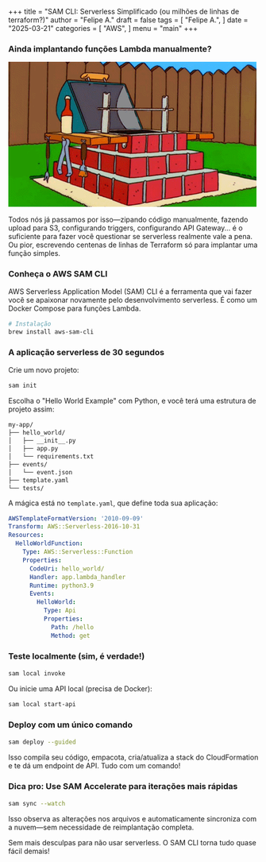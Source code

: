 +++
title = "SAM CLI: Serverless Simplificado (ou milhões de linhas de terraform?)"
author = "Felipe A."
draft = false
tags = [
    "Felipe A.",
]
date = "2025-03-21"
categories = [
    "AWS",
]
menu = "main"
+++

### Ainda implantando funções Lambda manualmente?

![meme](/images/bbq-sim.gif)

Todos nós já passamos por isso—zipando código manualmente, fazendo upload para S3, configurando triggers, configurando API Gateway... é o suficiente para fazer você questionar se serverless realmente vale a pena. Ou pior, escrevendo centenas de linhas de Terraform só para implantar uma função simples.

### Conheça o AWS SAM CLI

AWS Serverless Application Model (SAM) CLI é a ferramenta que vai fazer você se apaixonar novamente pelo desenvolvimento serverless. É como um Docker Compose para funções Lambda.

```bash
# Instalação
brew install aws-sam-cli
```

### A aplicação serverless de 30 segundos

Crie um novo projeto:

```bash
sam init
```

Escolha o "Hello World Example" com Python, e você terá uma estrutura de projeto assim:

```
my-app/
├── hello_world/
│   ├── __init__.py
│   ├── app.py
│   └── requirements.txt
├── events/
│   └── event.json
├── template.yaml
└── tests/
```

A mágica está no `template.yaml`, que define toda sua aplicação:

```yaml
AWSTemplateFormatVersion: '2010-09-09'
Transform: AWS::Serverless-2016-10-31
Resources:
  HelloWorldFunction:
    Type: AWS::Serverless::Function
    Properties:
      CodeUri: hello_world/
      Handler: app.lambda_handler
      Runtime: python3.9
      Events:
        HelloWorld:
          Type: Api
          Properties:
            Path: /hello
            Method: get
```

### Teste localmente (sim, é verdade!)

```bash
sam local invoke
```

Ou inicie uma API local (precisa de Docker):

```bash
sam local start-api
```

### Deploy com um único comando

```bash
sam deploy --guided
```

Isso compila seu código, empacota, cria/atualiza a stack do CloudFormation e te dá um endpoint de API. Tudo com um comando!

### Dica pro: Use SAM Accelerate para iterações mais rápidas

```bash
sam sync --watch
```

Isso observa as alterações nos arquivos e automaticamente sincroniza com a nuvem—sem necessidade de reimplantação completa.

Sem mais desculpas para não usar serverless. O SAM CLI torna tudo quase fácil demais!